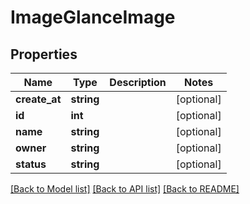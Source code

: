# ImageGlanceImage

## Properties
Name | Type | Description | Notes
------------ | ------------- | ------------- | -------------
**create_at** | **string** |  | [optional] 
**id** | **int** |  | [optional] 
**name** | **string** |  | [optional] 
**owner** | **string** |  | [optional] 
**status** | **string** |  | [optional] 

[[Back to Model list]](../README.md#documentation-for-models) [[Back to API list]](../README.md#documentation-for-api-endpoints) [[Back to README]](../README.md)


